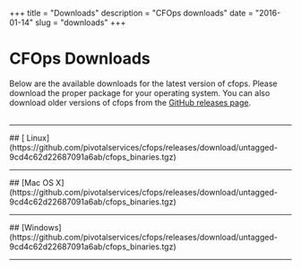 +++
title = "Downloads"
description = "CFOps downloads"
date = "2016-01-14"
slug = "downloads"
+++

# CFOps Downloads

Below are the available downloads for the latest version of cfops. Please
download the proper package for your operating system. You can also download
older versions of cfops from the
[GitHub releases page](https://github.com/pivotalservices/cfops/releases).
<br/><br/>
<hr/>
## <i class="fa fa-linux"></i>[ Linux](https://github.com/pivotalservices/cfops/releases/download/untagged-9cd4c62d22687091a6ab/cfops_binaries.tgz)
<hr/>
## <i class="fa fa-apple"></i> [Mac OS X](https://github.com/pivotalservices/cfops/releases/download/untagged-9cd4c62d22687091a6ab/cfops_binaries.tgz)
<hr/>
## <i class="fa fa-windows"></i>  [Windows](https://github.com/pivotalservices/cfops/releases/download/untagged-9cd4c62d22687091a6ab/cfops_binaries.tgz)
<hr/>
